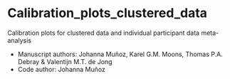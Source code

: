 # Calibration_plots_clustered_data
Calibration plots for clustered data and individual participant data meta-analysis

- Manuscript authors: Johanna Muñoz, Karel G.M. Moons, Thomas P.A. Debray & Valentijn M.T. de Jong
- Code author: Johanna Muñoz
